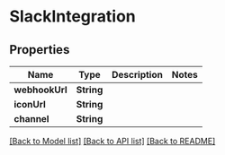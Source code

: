 # SlackIntegration

## Properties
Name | Type | Description | Notes
------------ | ------------- | ------------- | -------------
**webhookUrl** | **String** |  | 
**iconUrl** | **String** |  | 
**channel** | **String** |  | 

[[Back to Model list]](../README.md#documentation-for-models) [[Back to API list]](../README.md#documentation-for-api-endpoints) [[Back to README]](../README.md)



